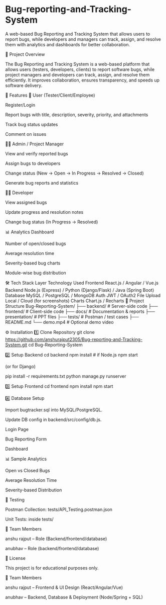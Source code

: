 # Bug-reporting-and-Tracking-System
A web-based Bug Reporting and Tracking System that allows users to report bugs, while developers and managers can track, assign, and resolve them with analytics and dashboards for better collaboration.

📌 Project Overview

The Bug Reporting and Tracking System is a web-based platform that allows users (testers, developers, clients) to report software bugs, while project managers and developers can track, assign, and resolve them efficiently.
It improves collaboration, ensures transparency, and speeds up software delivery.

🚀 Features
👤 User (Tester/Client/Employee)

Register/Login

Report bugs with title, description, severity, priority, and attachments

Track bug status updates

Comment on issues

👨‍💼 Admin / Project Manager

View and verify reported bugs

Assign bugs to developers

Change status (New → Open → In Progress → Resolved → Closed)

Generate bug reports and statistics

👨‍💻 Developer

View assigned bugs

Update progress and resolution notes

Change bug status (In Progress → Resolved)

📊 Analytics Dashboard

Number of open/closed bugs

Average resolution time

Severity-based bug charts

Module-wise bug distribution

🛠️ Tech Stack
Layer	Technology Used
Frontend	React.js / Angular / Vue.js
Backend	Node.js (Express) / Python (Django/Flask) / Java (Spring Boot)
Database	MySQL / PostgreSQL / MongoDB
Auth	JWT / OAuth2
File Upload	Local / Cloud (for screenshots)
Charts	Chart.js / Recharts
📂 Project Structure
Bug-Reporting-System/
├── backend/         # Server-side code
├── frontend/        # Client-side code
├── docs/            # Documentation & reports
├── presentation/    # PPT files
├── tests/           # Postman / test cases
├── README.md
└── demo.mp4         # Optional demo video

⚙️ Installation
1️⃣ Clone Repository
git clone https://github.com/anshurajput2305/Bug-reporting-and-Tracking-System.git
cd Bug-Reporting-System

2️⃣ Setup Backend
cd backend
npm install         # if Node.js
npm start


(or for Django)

pip install -r requirements.txt
python manage.py runserver

3️⃣ Setup Frontend
cd frontend
npm install
npm start

4️⃣ Database Setup

Import bugtracker.sql into MySQL/PostgreSQL.

Update DB config in backend/src/config/db.js.

<!-- 📸 Screenshots

(Add screenshots here, e.g., login page, bug reporting form, dashboard) -->

Login Page


Bug Reporting Form


Dashboard


📊 Sample Analytics

Open vs Closed Bugs

Average Resolution Time

Severity-based Distribution

🧪 Testing

Postman Collection: tests/API_Testing.postman.json

Unit Tests: inside tests/

<!-- 📽️ Demo Video (Optional)

Watch Demo -->

👥 Team Members

anshu rajput – Role (Backend/frontend/database)

anubhav – Role (backend/frontend/database)



📄 License

This project is for educational purposes only.

👥 Team Members

anshu rajput – Frontend & UI Design (React/Angular/Vue)

anubhav – Backend, Database & Deployment (Node/Spring + SQL)